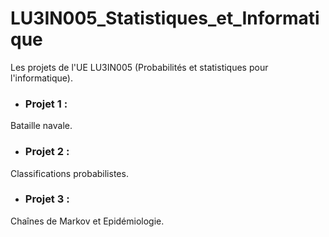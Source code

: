 # LU3IN005_Statistiques_et_Informatique
Les projets de l'UE LU3IN005 (Probabilités et statistiques pour l'informatique).
* ### Projet 1 : 
Bataille navale.
* ### Projet 2 : 
Classifications probabilistes.
* ### Projet 3 : 
Chaînes de Markov et Epidémiologie.
